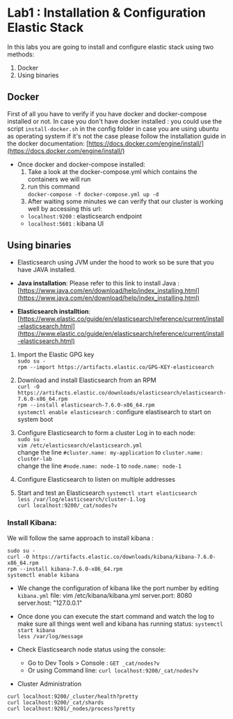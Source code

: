 # Lab1 : Installation & Configuration Elastic Stack


In this labs you are going to install and configure elastic stack using two methods:

1. Docker
2. Using binaries


## Docker

First of all you have to verify if you have docker and docker-compose installed or not. In case you don't have docker installed : you could use the script `install-docker.sh` in the config folder in case you are using ubuntu as operating system if it's not the case please follow the installation guide in the docker documentation: [https://docs.docker.com/engine/install/](https://docs.docker.com/engine/install/)

- Once docker and docker-compose installed:
  1. Take a look at the docker-compose.yml which contains the containers we will run
  2. run this command </br>
  `docker-compose -f docker-compose.yml up -d`
  3. After waiting some minutes we can verify that our cluster is working well by accessing this url:
    - `localhost:9200` : elasticsearch endpoint
    - `localhost:5601` : kibana UI


## Using binaries 

- Elasticsearch using JVM under the hood to work so be sure that you have JAVA installed.

- **Java installation**: 
Please refer to this link to install Java : [https://www.java.com/en/download/help/index_installing.html](https://www.java.com/en/download/help/index_installing.html)

- **Elasticsearch installtion**:
[https://www.elastic.co/guide/en/elasticsearch/reference/current/install-elasticsearch.html](https://www.elastic.co/guide/en/elasticsearch/reference/current/install-elasticsearch.html)

1. Import the Elastic GPG key </br>
`sudo su -` </br>
`rpm --import https://artifacts.elastic.co/GPG-KEY-elasticsearch`
2. Download and install Elasticsearch from an RPM </br>
`curl -O https://artifacts.elastic.co/downloads/elasticsearch/elasticsearch-7.6.0-x86_64.rpm` </br>
`rpm --install elasticsearch-7.6.0-x86_64.rpm` </br>
`systemctl enable elasticsearch` : configure elastisearch to start on system boot 

3. Configure Elasticsearch to form a cluster
Log in to each node: </br>
`sudo su -` </br>
`vim /etc/elasticsearch/elasticsearch.yml` </br>
change the line `#cluster.name: my-application` to  `cluster.name: cluster-lab` </br>
change the line `#node.name: node-1` to `node.name: node-1` </br>

4. Configure Elasticsearch to listen on multiple addresses

5. Start and test an Elasticsearch 
`systemctl start elasticsearch` </br>
`less /var/log/elasticsearch/cluster-1.log` </br>
`curl localhost:9200/_cat/nodes?v` </br>


### Install Kibana:

We will follow the same approach to install kibana :

`sudo su -` </br>
`curl -O https://artifacts.elastic.co/downloads/kibana/kibana-7.6.0-x86_64.rpm` </br>
`rpm --install kibana-7.6.0-x86_64.rpm` </br>
`systemctl enable kibana` </br>

- We change the configuration of kibana like the port number by editing `kibana.yml` file:
    vim /etc/kibana/kibana.yml
    server.port: 8080
    server.host: "127.0.0.1"

- Once done you can execute the start command and watch the log to make sure all things went well and kibana has running status:
`systemctl start kibana` </br>
`less /var/log/message`

- Check Elasticsearch node status using the console: 
  - Go to Dev Tools > Console : `GET _cat/nodes?v`
  - Or using Command line: `curl localhost:9200/_cat/nodes?v`


- Cluster Administration

`curl localhost:9200/_cluster/health?pretty` </br>
`curl localhost:9200/_cat/shards` </br>
`curl localhost:9201/_nodes/process?pretty` </br>


